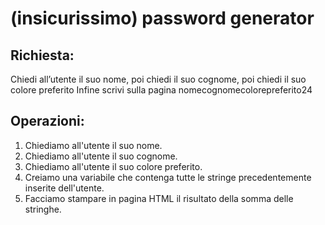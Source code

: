 (insicurissimo) password generator
===

## Richiesta:
Chiedi all’utente il suo nome,
poi chiedi il suo cognome,
poi chiedi il suo colore preferito
Infine scrivi sulla pagina nomecognomecolorepreferito24
## 

## Operazioni:

1. Chiediamo all'utente il suo nome.
1. Chiediamo all'utente il suo cognome.
1. Chiediamo all'utente il suo colore preferito.
1. Creiamo una variabile che contenga tutte le stringe precedentemente inserite dell'utente.
1. Facciamo stampare in pagina HTML il risultato della somma delle stringhe.
